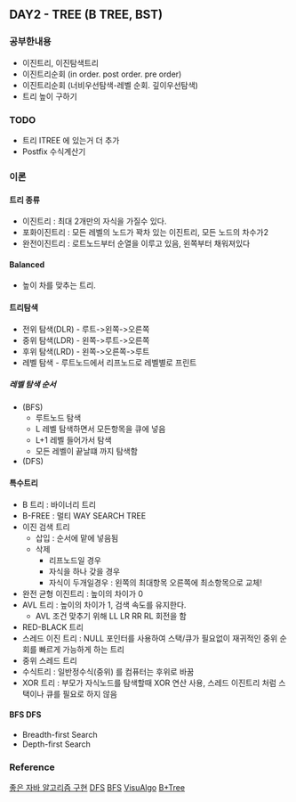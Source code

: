 ## DAY2 - TREE (B TREE, BST)
### 공부한내용
- 이진트리, 이진탐색트리
- 이진트리순회 (in order. post order. pre order)
- 이진트리순회 (너비우선탐색-레벨 순회. 깊이우선탐색)
- 트리 높이 구하기

### TODO
- 트리 ITREE 에 있는거 더 추가
- Postfix 수식계산기

### 이론
#### 트리 종류
- 이진트리 : 최대 2개만의 자식을 가질수 있다.
- 포화이진트리 : 모든 레벨의 노드가 꽉차 있는 이진트리, 모든 노드의 차수가2
- 완전이진트리 : 로트노드부터 순열을 이루고 있음, 왼쪽부터 채워져있다

#### Balanced
- 높이 차를 맞추는 트리.

#### 트리탐색
- 전위 탐색(DLR) - 루트->왼쪽->오른쪽
- 중위 탐색(LDR) - 왼쪽->루트->오른쪽
- 후위 탐색(LRD) - 왼쪽->오른쪽->루트
- 레벨 탐색 - 루트노드에서 리프노드로 레벨별로 프린트

#####  레벨 탐색 순서
- (BFS)
    - 루트노드 탐색
    - L 레벨 탐색하면서 모든항목을 큐에 넣음
    - L+1 레벨 들어가서 탐색
    - 모든 레벨이 끝날떄 까지 탐색함
- (DFS)

#### 특수트리
- B 트리 : 바이너리 트리
- B-FREE : 멀티 WAY SEARCH TREE
- 이진 검색 트리
    - 삽입 : 순서에 맡에 넣음됨
    - 삭제
        - 리프노드일 경우
        - 자식을 하나 갖을 경우
        - 자식이 두개일경우 : 왼쪽의 최대항목 오른쪽에 최소항목으로 교체!
- 완전 균형 이진트리 : 높이의 차이가 0
- AVL 트리 : 높이의 차이가 1, 검색 속도를 유지한다.
    - AVL 조건 맞추기 위해 LL LR RR RL 회전을 함
- RED-BLACK 트리
- 스레드 이진 트리 : NULL 포인터를 사용하여 스택/큐가 필요없이 재귀적인 중위 순회를 빠르게 가능하게 하는 트리
- 중위 스레드 트리
- 수식트리 : 일반정수식(중위) 를 컴퓨터는 후위로 바꿈
- XOR 트리 : 부모가 자식노드를 탐색할때 XOR 연산 사용, 스레드 이진트리 처럼 스택이나 큐를 필요로 하지 않음

#### BFS DFS
- Breadth-first  Search
- Depth-first  Search

### Reference
[좋은 자바 알고리즘 구현](https://github.com/phishman3579/java-algorithms-implementation)
[DFS](https://www.hackerrank.com/challenges/pacman-dfs/submissions/game/662756)
[BFS](https://www.hackerrank.com/challenges/pacman-bfs/submissions/game/686602)
[VisuAlgo](http://www.comp.nus.edu.sg/~stevenha/visualization/)
[B+Tree](https://www.cs.usfca.edu/~galles/visualization/BTree.html)
